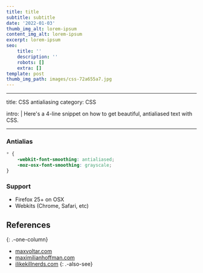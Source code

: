 ```yaml
---
title: title
subtitle: subtitle
date: '2022-01-03'
thumb_img_alt: lorem-ipsum
content_img_alt: lorem-ipsum
excerpt: lorem-ipsum
seo:
    title: ''
    description: ''
    robots: []
    extra: []
template: post
thumb_img_path: images/css-72a655a7.jpg
---
```


---

title: CSS antialiasing
category: CSS

intro: |
Here's a 4-line snippet on how to get beautiful, antialiased text with CSS.

---

### Antialias

```css
* {
    -webkit-font-smoothing: antialiased;
    -moz-osx-font-smoothing: grayscale;
}
```

### Support

-   Firefox 25+ on OSX
-   Webkits (Chrome, Safari, etc)

## References

{: .-one-column}

-   [maxvoltar.com](http://maxvoltar.com/archive/-webkit-font-smoothing)
-   [maximilianhoffman.com](http://maximilianhoffmann.com/posts/better-font-rendering-on-osx)
-   [ilikekillnerds.com](http://ilikekillnerds.com/2010/12/a-solution-to-stop-font-face-fonts-looking-bold-on-mac-browsers/)
    {: .-also-see}
